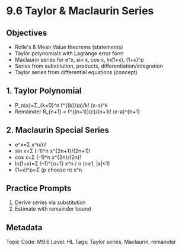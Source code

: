 # 9.6 Taylor & Maclaurin Series

## Objectives
- Rolle's & Mean Value theorems (statements)
- Taylor polynomials with Lagrange error form
- Maclaurin series for e^x, sin x, cos x, ln(1+x), (1+x)^p
- Series from substitution, products, differentiation/integration
- Taylor series from differential equations (concept)

## 1. Taylor Polynomial
- P_n(x)=Σ_{k=0}^n f^{(k)}(a)/k! (x-a)^k
- Remainder R_{n+1} = f^{(n+1)}(c)/(n+1)! (x-a)^{n+1}

## 2. Maclaurin Special Series
- e^x=Σ x^n/n!
- sin x=Σ (-1)^n x^{2n+1}/(2n+1)!
- cos x=Σ (-1)^n x^{2n}/(2n)!
- ln(1+x)=Σ (-1)^{n+1} x^n / n (n≥1, |x|<1)
- (1+x)^p=Σ (p choose n) x^n

## Practice Prompts
1. Derive series via substitution
2. Estimate with remainder bound

## Metadata
Topic Code: M9.6
Level: HL
Tags: Taylor series, Maclaurin, remainder

